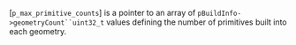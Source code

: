 [`p_max_primitive_counts`] is a pointer to an array of
`pBuildInfo->geometryCount``uint32_t` values defining the number
of primitives built into each geometry.